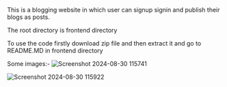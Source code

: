 This is a blogging website in which user can signup signin and publish their blogs as posts.

The root directory is frontend directory

To use the code firstly download zip file and then extract it and go to README.MD in frontend directory

Some images:-
![Screenshot 2024-08-30 115741](https://github.com/user-attachments/assets/4577bf9b-fa43-46d0-84ea-164d95267f92)

![Screenshot 2024-08-30 115922](https://github.com/user-attachments/assets/9bdea74d-4dfd-403d-8554-e752f7b7f5fe)




